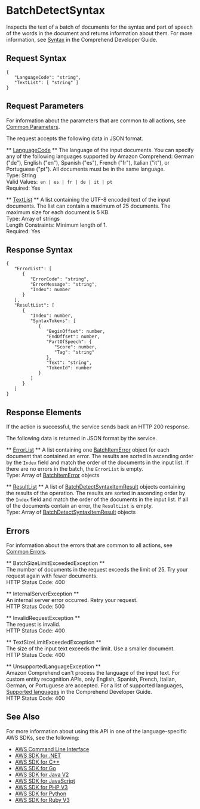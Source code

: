 # BatchDetectSyntax<a name="API_BatchDetectSyntax"></a>

Inspects the text of a batch of documents for the syntax and part of speech of the words in the document and returns information about them\. For more information, see [Syntax](https://docs.aws.amazon.com/comprehend/latest/dg/how-syntax.html) in the Comprehend Developer Guide\. 

## Request Syntax<a name="API_BatchDetectSyntax_RequestSyntax"></a>

```
{
   "LanguageCode": "string",
   "TextList": [ "string" ]
}
```

## Request Parameters<a name="API_BatchDetectSyntax_RequestParameters"></a>

For information about the parameters that are common to all actions, see [Common Parameters](CommonParameters.md)\.

The request accepts the following data in JSON format\.

 ** [LanguageCode](#API_BatchDetectSyntax_RequestSyntax) **   <a name="comprehend-BatchDetectSyntax-request-LanguageCode"></a>
The language of the input documents\. You can specify any of the following languages supported by Amazon Comprehend: German \("de"\), English \("en"\), Spanish \("es"\), French \("fr"\), Italian \("it"\), or Portuguese \("pt"\)\. All documents must be in the same language\.  
Type: String  
Valid Values:` en | es | fr | de | it | pt`   
Required: Yes

 ** [TextList](#API_BatchDetectSyntax_RequestSyntax) **   <a name="comprehend-BatchDetectSyntax-request-TextList"></a>
A list containing the UTF\-8 encoded text of the input documents\. The list can contain a maximum of 25 documents\. The maximum size for each document is 5 KB\.  
Type: Array of strings  
Length Constraints: Minimum length of 1\.  
Required: Yes

## Response Syntax<a name="API_BatchDetectSyntax_ResponseSyntax"></a>

```
{
   "ErrorList": [ 
      { 
         "ErrorCode": "string",
         "ErrorMessage": "string",
         "Index": number
      }
   ],
   "ResultList": [ 
      { 
         "Index": number,
         "SyntaxTokens": [ 
            { 
               "BeginOffset": number,
               "EndOffset": number,
               "PartOfSpeech": { 
                  "Score": number,
                  "Tag": "string"
               },
               "Text": "string",
               "TokenId": number
            }
         ]
      }
   ]
}
```

## Response Elements<a name="API_BatchDetectSyntax_ResponseElements"></a>

If the action is successful, the service sends back an HTTP 200 response\.

The following data is returned in JSON format by the service\.

 ** [ErrorList](#API_BatchDetectSyntax_ResponseSyntax) **   <a name="comprehend-BatchDetectSyntax-response-ErrorList"></a>
A list containing one [BatchItemError](API_BatchItemError.md) object for each document that contained an error\. The results are sorted in ascending order by the `Index` field and match the order of the documents in the input list\. If there are no errors in the batch, the `ErrorList` is empty\.  
Type: Array of [BatchItemError](API_BatchItemError.md) objects

 ** [ResultList](#API_BatchDetectSyntax_ResponseSyntax) **   <a name="comprehend-BatchDetectSyntax-response-ResultList"></a>
A list of [BatchDetectSyntaxItemResult](API_BatchDetectSyntaxItemResult.md) objects containing the results of the operation\. The results are sorted in ascending order by the `Index` field and match the order of the documents in the input list\. If all of the documents contain an error, the `ResultList` is empty\.  
Type: Array of [BatchDetectSyntaxItemResult](API_BatchDetectSyntaxItemResult.md) objects

## Errors<a name="API_BatchDetectSyntax_Errors"></a>

For information about the errors that are common to all actions, see [Common Errors](CommonErrors.md)\.

 ** BatchSizeLimitExceededException **   
The number of documents in the request exceeds the limit of 25\. Try your request again with fewer documents\.  
HTTP Status Code: 400

 ** InternalServerException **   
An internal server error occurred\. Retry your request\.  
HTTP Status Code: 500

 ** InvalidRequestException **   
The request is invalid\.  
HTTP Status Code: 400

 ** TextSizeLimitExceededException **   
The size of the input text exceeds the limit\. Use a smaller document\.  
HTTP Status Code: 400

 ** UnsupportedLanguageException **   
Amazon Comprehend can't process the language of the input text\. For custom entity recognition APIs, only English, Spanish, French, Italian, German, or Portuguese are accepted\. For a list of supported languages, [Supported languages](https://docs.aws.amazon.com/comprehend/latest/dg/supported-languages.html) in the Comprehend Developer Guide\.   
HTTP Status Code: 400

## See Also<a name="API_BatchDetectSyntax_SeeAlso"></a>

For more information about using this API in one of the language\-specific AWS SDKs, see the following:
+  [AWS Command Line Interface](https://docs.aws.amazon.com/goto/aws-cli/comprehend-2017-11-27/BatchDetectSyntax) 
+  [AWS SDK for \.NET](https://docs.aws.amazon.com/goto/DotNetSDKV3/comprehend-2017-11-27/BatchDetectSyntax) 
+  [AWS SDK for C\+\+](https://docs.aws.amazon.com/goto/SdkForCpp/comprehend-2017-11-27/BatchDetectSyntax) 
+  [AWS SDK for Go](https://docs.aws.amazon.com/goto/SdkForGoV1/comprehend-2017-11-27/BatchDetectSyntax) 
+  [AWS SDK for Java V2](https://docs.aws.amazon.com/goto/SdkForJavaV2/comprehend-2017-11-27/BatchDetectSyntax) 
+  [AWS SDK for JavaScript](https://docs.aws.amazon.com/goto/AWSJavaScriptSDK/comprehend-2017-11-27/BatchDetectSyntax) 
+  [AWS SDK for PHP V3](https://docs.aws.amazon.com/goto/SdkForPHPV3/comprehend-2017-11-27/BatchDetectSyntax) 
+  [AWS SDK for Python](https://docs.aws.amazon.com/goto/boto3/comprehend-2017-11-27/BatchDetectSyntax) 
+  [AWS SDK for Ruby V3](https://docs.aws.amazon.com/goto/SdkForRubyV3/comprehend-2017-11-27/BatchDetectSyntax) 